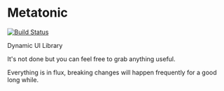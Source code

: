 # Metatonic
[![Build Status](https://travis-ci.org/beattyml1/Metatonic.svg?branch=master)](https://travis-ci.org/beattyml1/Metatonic)

Dynamic UI Library

It's not done but you can feel free to grab anything useful. 

Everything is in flux, breaking changes will happen frequently for a good long while.
